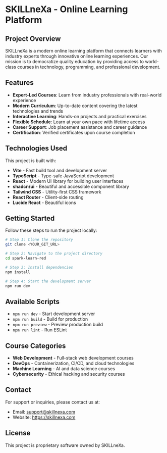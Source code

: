 # SKILLneXa - Online Learning Platform

## Project Overview

SKILLneXa is a modern online learning platform that connects learners with industry experts through innovative online learning experiences. Our mission is to democratize quality education by providing access to world-class courses in technology, programming, and professional development.

## Features

- **Expert-Led Courses**: Learn from industry professionals with real-world experience
- **Modern Curriculum**: Up-to-date content covering the latest technologies and trends
- **Interactive Learning**: Hands-on projects and practical exercises
- **Flexible Schedule**: Learn at your own pace with lifetime access
- **Career Support**: Job placement assistance and career guidance
- **Certification**: Verified certificates upon course completion

## Technologies Used

This project is built with:

- **Vite** - Fast build tool and development server
- **TypeScript** - Type-safe JavaScript development
- **React** - Modern UI library for building user interfaces
- **shadcn/ui** - Beautiful and accessible component library
- **Tailwind CSS** - Utility-first CSS framework
- **React Router** - Client-side routing
- **Lucide React** - Beautiful icons

## Getting Started

Follow these steps to run the project locally:

```sh
# Step 1: Clone the repository
git clone <YOUR_GIT_URL>

# Step 2: Navigate to the project directory
cd spark-learn-red

# Step 3: Install dependencies
npm install

# Step 4: Start the development server
npm run dev
```

## Available Scripts

- `npm run dev` - Start development server
- `npm run build` - Build for production
- `npm run preview` - Preview production build
- `npm run lint` - Run ESLint

## Course Categories

- **Web Development** - Full-stack web development courses
- **DevOps** - Containerization, CI/CD, and cloud technologies
- **Machine Learning** - AI and data science courses
- **Cybersecurity** - Ethical hacking and security courses

## Contact

For support or inquiries, please contact us at:
- Email: support@skillnexa.com
- Website: https://skillnexa.com

## License

This project is proprietary software owned by SKILLneXa.